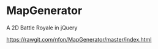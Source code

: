 # MapGenerator
A 2D Battle Royale in jQuery

 https://rawgit.com/nfon/MapGenerator/master/index.html
